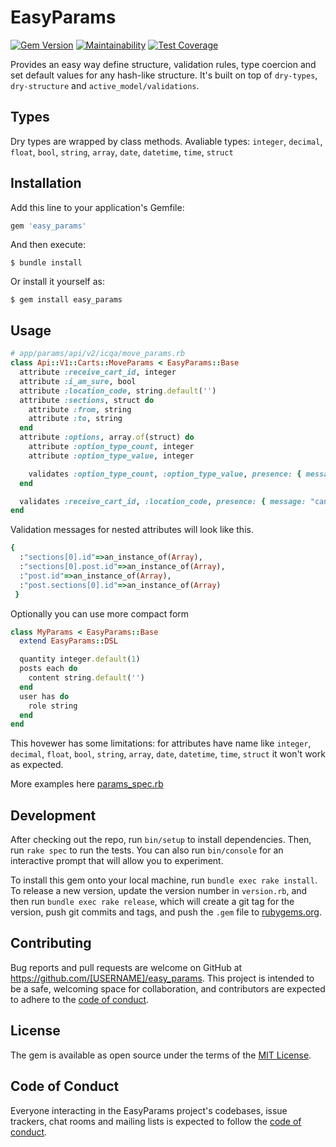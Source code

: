 # EasyParams

[![Gem Version](https://badge.fury.io/rb/nina.svg)](https://badge.fury.io/rb/nina)
[![Maintainability](https://api.codeclimate.com/v1/badges/17872804ce576b8b0df2/maintainability)](https://codeclimate.com/github/andriy-baran/easy_params/maintainability)
[![Test Coverage](https://api.codeclimate.com/v1/badges/17872804ce576b8b0df2/test_coverage)](https://codeclimate.com/github/andriy-baran/easy_params/test_coverage)

Provides an easy way define structure, validation rules, type coercion and set default values for any hash-like structure. It's built on top of `dry-types`, `dry-structure` and `active_model/validations`.

## Types

Dry types are wrapped by class methods. Avaliable types: `integer`, `decimal`, `float`, `bool`, `string`, `array`, `date`, `datetime`, `time`, `struct`

## Installation

Add this line to your application's Gemfile:

```ruby
gem 'easy_params'
```

And then execute:

    $ bundle install

Or install it yourself as:

    $ gem install easy_params

## Usage

```ruby
# app/params/api/v2/icqa/move_params.rb
class Api::V1::Carts::MoveParams < EasyParams::Base
  attribute :receive_cart_id, integer
  attribute :i_am_sure, bool
  attribute :location_code, string.default('')
  attribute :sections, struct do
    attribute :from, string
    attribute :to, string
  end
  attribute :options, array.of(struct) do
    attribute :option_type_count, integer
    attribute :option_type_value, integer

    validates :option_type_count, :option_type_value, presence: { message: "can't be blank" }
  end

  validates :receive_cart_id, :location_code, presence: { message: "can't be blank" }
end
```
Validation messages for nested attributes will look like this.
```ruby
{
  :"sections[0].id"=>an_instance_of(Array),
  :"sections[0].post.id"=>an_instance_of(Array),
  :"post.id"=>an_instance_of(Array),
  :"post.sections[0].id"=>an_instance_of(Array)
 }
```
Optionally you can use more compact form
```ruby
class MyParams < EasyParams::Base
  extend EasyParams::DSL

  quantity integer.default(1)
  posts each do
    content string.default('')
  end
  user has do
    role string
  end
end
```
This hovewer has some limitations: for attributes have name like `integer`, `decimal`, `float`, `bool`, `string`, `array`, `date`, `datetime`, `time`, `struct` it won't work as expected.

More examples here [params_spec.rb](https://github.com/andriy-baran/easy_params/blob/master/spec/easy_params_spec.rb)

## Development

After checking out the repo, run `bin/setup` to install dependencies. Then, run `rake spec` to run the tests. You can also run `bin/console` for an interactive prompt that will allow you to experiment.

To install this gem onto your local machine, run `bundle exec rake install`. To release a new version, update the version number in `version.rb`, and then run `bundle exec rake release`, which will create a git tag for the version, push git commits and tags, and push the `.gem` file to [rubygems.org](https://rubygems.org).

## Contributing

Bug reports and pull requests are welcome on GitHub at https://github.com/[USERNAME]/easy_params. This project is intended to be a safe, welcoming space for collaboration, and contributors are expected to adhere to the [code of conduct](https://github.com/[USERNAME]/easy_params/blob/master/CODE_OF_CONDUCT.md).


## License

The gem is available as open source under the terms of the [MIT License](https://opensource.org/licenses/MIT).

## Code of Conduct

Everyone interacting in the EasyParams project's codebases, issue trackers, chat rooms and mailing lists is expected to follow the [code of conduct](https://github.com/[USERNAME]/easy_params/blob/master/CODE_OF_CONDUCT.md).
